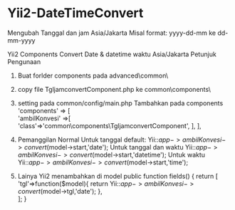 # Yii2-DateTimeConvert
Mengubah Tanggal dan jam Asia/Jakarta
Misal format: yyyy-dd-mm ke dd-mm-yyyy

Yii2 Components Convert Date & datetime waktu Asia/Jakarta
Petunjuk Pengunaan

1. Buat forlder components pada advanced\common\
2. copy file TgljamconvertComponent.php ke common\components\
3. setting pada common/config/main.php
   Tambahkan pada components   
   'components' => [	      
		'ambilKonvesi' =>[
            'class'=>'common\components\TgljamconvertComponent',
        ],
   ],

4. Pemanggilan Normal
   Untuk tanggal default:
	Yii::$app->ambilKonvesi->convert($model->start,'date');
   Untuk tanggal dan  waktu
	Yii::$app->ambilKonvesi->convert($model->start,'datetime');
   Untuk waktu
	Yii::$app->ambilKonvesi->convert($model->start,'time');
 
3. Lainya
   Yii2 menambahkan di model
       public function fields()
	{
		return [
			'tgl'=>function($model){
					return Yii::$app->ambilKonvesi->convert($model->tgl,'date');
				  },			
		];
	}
